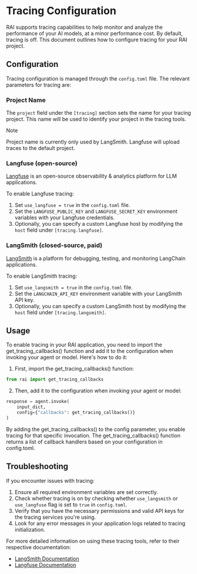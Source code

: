 # Tracing Configuration

RAI supports tracing capabilities to help monitor and analyze the performance of your AI models, at a minor performance cost. By default, tracing is off. This document outlines how to configure tracing for your RAI project.

## Configuration

Tracing configuration is managed through the `config.toml` file. The relevant parameters for tracing are:

### Project Name

The `project` field under the `[tracing]` section sets the name for your tracing project. This name will be used to identify your project in the tracing tools.

> [!NOTE]  
> Project name is currently only used by LangSmith. Langfuse will upload traces to the default project.

### Langfuse (open-source)

[Langfuse](https://langfuse.com/) is an open-source observability & analytics platform for LLM applications.

To enable Langfuse tracing:

1. Set `use_langfuse = true` in the `config.toml` file.
2. Set the `LANGFUSE_PUBLIC_KEY` and `LANGFUSE_SECRET_KEY` environment variables with your Langfuse credentials.
3. Optionally, you can specify a custom Langfuse host by modifying the `host` field under `[tracing.langfuse]`.

### LangSmith (closed-source, paid)

[LangSmith](https://www.langchain.com/langsmith) is a platform for debugging, testing, and monitoring LangChain applications.

To enable LangSmith tracing:

1. Set `use_langsmith = true` in the `config.toml` file.
2. Set the `LANGCHAIN_API_KEY` environment variable with your LangSmith API key.
3. Optionally, you can specify a custom LangSmith host by modifying the `host` field under `[tracing.langsmith]`.

## Usage

To enable tracing in your RAI application, you need to import the get_tracing_callbacks() function and add it to the configuration when invoking your agent or model. Here's how to do it:

1. First, import the get_tracing_callbacks() function:

```python
from rai import get_tracing_callbacks
```

2. Then, add it to the configuration when invoking your agent or model:

```python
response = agent.invoke(
    input_dict,
    config={"callbacks": get_tracing_callbacks()}
)
```

By adding the get_tracing_callbacks() to the config parameter, you enable tracing for that specific invocation. The get_tracing_callbacks() function returns a list of callback handlers based on your configuration in config.toml.

## Troubleshooting

If you encounter issues with tracing:

1. Ensure all required environment variables are set correctly.
2. Check whether tracing is on by checking whether `use_langsmith` or `use_langfuse` flag is set to `true` in `config.toml`.
3. Verify that you have the necessary permissions and valid API keys for the tracing services you're using.
4. Look for any error messages in your application logs related to tracing initialization.

For more detailed information on using these tracing tools, refer to their respective documentation:

- [LangSmith Documentation](https://docs.langchain.com/docs/langsmith)
- [Langfuse Documentation](https://langfuse.com/docs)
